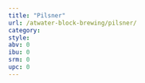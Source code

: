 ```yaml
---
title: "Pilsner"
url: /atwater-block-brewing/pilsner/
category: 
style: 
abv: 0
ibu: 0
srm: 0
upc: 0
---
```


